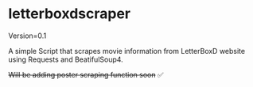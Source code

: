 # letterboxdscraper
Version=0.1

A simple Script that scrapes movie information from LetterBoxD website using Requests and BeatifulSoup4.




~~Will be adding poster scraping function soon~~ ✅
